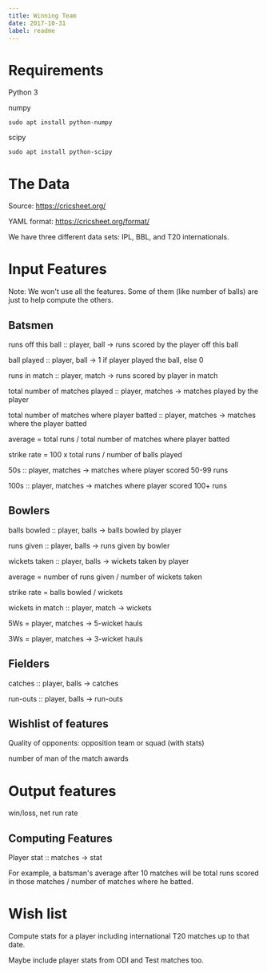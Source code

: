 ```yaml
---
title: Winning Team
date: 2017-10-31
label: readme
---
```


# Requirements

Python 3

numpy

	sudo apt install python-numpy

scipy

	sudo apt install python-scipy

# The Data

Source: https://cricsheet.org/

YAML format: https://cricsheet.org/format/

We have three different data sets: IPL, BBL, and T20 internationals.

# Input Features

Note: We won't use all the features. Some of them (like number of balls) are just to help compute the others.

## Batsmen

runs off this ball :: player, ball -> runs scored by the player off this ball

ball played :: player, ball -> 1 if player played the ball, else 0

runs in match :: player, match -> runs scored by player in match

total number of matches played :: player, matches -> matches played by the player

total number of matches where player batted :: player, matches -> matches where the player batted

average = total runs / total number of matches where player batted

strike rate = 100 x total runs / number of balls played

50s :: player, matches -> matches where player scored 50-99 runs

100s :: player, matches -> matches where player scored 100+ runs

## Bowlers

balls bowled :: player, balls -> balls bowled by player

runs given :: player, balls -> runs given by bowler

wickets taken :: player, balls -> wickets taken by player

average = number of runs given / number of wickets taken

strike rate = balls bowled / wickets

wickets in match :: player, match -> wickets

5Ws = player, matches -> 5-wicket hauls

3Ws = player, matches -> 3-wicket hauls

## Fielders

catches :: player, balls -> catches

run-outs :: player, balls -> run-outs

## Wishlist of features

Quality of opponents: opposition team or squad (with stats)

number of man of the match awards

# Output features

win/loss, net run rate

## Computing Features

Player stat :: matches -> stat

For example, a batsman's average after 10 matches will be total runs scored in those matches / number of matches where he batted.

# Wish list

Compute stats for a player including international T20 matches up to that date.

Maybe include player stats from ODI and Test matches too.
